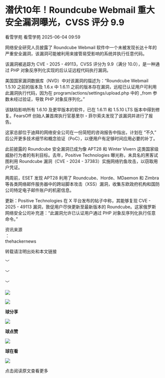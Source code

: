 #  潜伏10年！Roundcube Webmail 重大安全漏洞曝光，CVSS 评分 9.9   
看雪学苑  看雪学苑   2025-06-04 09:59  
  
网络安全研究人员披露了 Roundcube Webmail 软件中一个未被发现长达十年的严重安全漏洞，该漏洞可能被利用来接管易受影响的系统并执行任意代码。  
  
  
该漏洞被追踪为 CVE - 2025 - 49113，CVSS 评分为 9.9（满分 10.0），是一种通过 PHP 对象反序列化实现的后认证远程代码执行漏洞。  
  
  
美国国家漏洞数据库（NVD）中对该漏洞的描述为：“Roundcube Webmail 1.5.10 之前的版本及 1.6.x 中 1.6.11 之前的版本存在漏洞，远程已认证用户可利用此漏洞执行代码，因为在 program/actions/settings/upload.php 中的 _from 参数未经过验证，导致 PHP 对象反序列化。”  
  
  
该缺陷影响所有 1.6.10 及更早版本的软件，已在 1.6.11 和 1.5.10 LTS 版本中得到修复。FearsOff 创始人兼首席执行官基里尔・菲尔索夫发现了该漏洞并进行了报告。  
  
  
这家总部位于迪拜的网络安全公司在一份简短的咨询报告中指出，计划在 “不久” 后公开更多技术细节和概念验证（PoC），以便用户有足够时间应用必要的补丁。  
  
  
此前披露的 Roundcube 安全漏洞已成为像 APT28 和 Winter Vivern 这类国家级威胁行为者的有利目标。去年，Positive Technologies 曝光称，未具名的黑客试图利用 Roundcube 漏洞（CVE - 2024 - 37383）实施网络钓鱼攻击，以窃取用户凭证。  
  
  
两周前，ESET 发现 APT28 利用了 Roundcube、Horde、MDaemon 和 Zimbra 等各类网络邮件服务器中的跨站脚本攻击（XSS）漏洞，收集东欧政府机构和国防公司特定电子邮件账户的机密信息。  
  
  
更新：Positive Technologies 在 X 平台发布的帖子中称，其能够复现 CVE - 2025 - 49113 漏洞，敦促用户尽快更新至最新版本的 Roundcube。这家俄罗斯网络安全公司补充道：“此漏洞允许已认证用户通过 PHP 对象反序列化执行任意命令。”  
  
  
  
资讯来源  
：  
thehackernews  
  
转载请注明出处和本文链接  
  
  
  
﹀  
  
﹀  
  
﹀  
  
  
![](https://mmbiz.qpic.cn/mmbiz_jpg/Uia4617poZXP96fGaMPXib13V1bJ52yHq9ycD9Zv3WhiaRb2rKV6wghrNa4VyFR2wibBVNfZt3M5IuUiauQGHvxhQrA/640?wx_fmt=jpeg "")  
  
  
![](https://mmbiz.qpic.cn/sz_mmbiz_gif/1UG7KPNHN8Fjcl6q2ORwibt8PXPU5bLibE1yC1VFg5b1Fw8RncvZh2CWWiazpL6gPXp0lXED2x1ODLVNicsagibuxRw/640?wx_fmt=gif&from=appmsg "")  
  
**球分享**  
  
![](https://mmbiz.qpic.cn/sz_mmbiz_gif/1UG7KPNHN8Fjcl6q2ORwibt8PXPU5bLibE1yC1VFg5b1Fw8RncvZh2CWWiazpL6gPXp0lXED2x1ODLVNicsagibuxRw/640?wx_fmt=gif&from=appmsg "")  
  
**球点赞**  
  
![](https://mmbiz.qpic.cn/sz_mmbiz_gif/1UG7KPNHN8Fjcl6q2ORwibt8PXPU5bLibE1yC1VFg5b1Fw8RncvZh2CWWiazpL6gPXp0lXED2x1ODLVNicsagibuxRw/640?wx_fmt=gif&from=appmsg "")  
  
**球在看**  
  
  
![](https://mmbiz.qpic.cn/sz_mmbiz_gif/1UG7KPNHN8Fjcl6q2ORwibt8PXPU5bLibExiboJzOiafqGLvlOkrmU6NIr3qSr7ibpkIo2N5mhCTNXoMl37s2oRSIDw/640?wx_fmt=gif&from=appmsg "")  
  
点击阅读原文查看更多  
  
